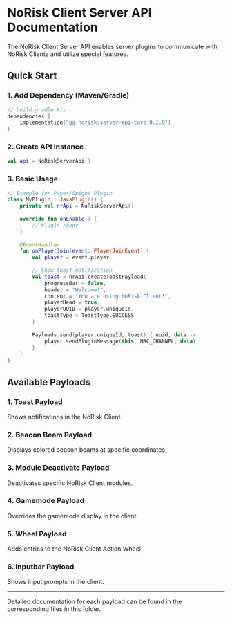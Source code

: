 # NoRisk Client Server API Documentation

The NoRisk Client Server API enables server plugins to communicate with NoRisk Clients and utilize special features.

## Quick Start

### 1. Add Dependency (Maven/Gradle)

```kotlin
// build.gradle.kts
dependencies {
    implementation("gg.norisk:server-api-core:0.1.0")
}
```

### 2. Create API Instance

```kotlin
val api = NoRiskServerApi()
```

### 3. Basic Usage

```kotlin
// Example for Paper/Spigot Plugin
class MyPlugin : JavaPlugin() {
    private val nrApi = NoRiskServerApi()
    
    override fun onEnable() {
        // Plugin ready
    }
    
    @EventHandler
    fun onPlayerJoin(event: PlayerJoinEvent) {
        val player = event.player
        
        // Show toast notification
        val toast = nrApi.createToastPayload(
            progressBar = false,
            header = "Welcome!",
            content = "You are using NoRisk Client!",
            playerHead = true,
            playerUUID = player.uniqueId,
            toastType = ToastType.SUCCESS
        )
        
        Payloads.send(player.uniqueId, toast) { uuid, data ->
            player.sendPluginMessage(this, NRC_CHANNEL, data)
        }
    }
}
```

## Available Payloads

### 1. Toast Payload
Shows notifications in the NoRisk Client.

### 2. Beacon Beam Payload
Displays colored beacon beams at specific coordinates.

### 3. Module Deactivate Payload
Deactivates specific NoRisk Client modules.

### 4. Gamemode Payload
Overrides the gamemode display in the client.

### 5. Wheel Payload
Adds entries to the NoRisk Client Action Wheel.

### 6. Inputbar Payload
Shows input prompts in the client.

---

Detailed documentation for each payload can be found in the corresponding files in this folder.
